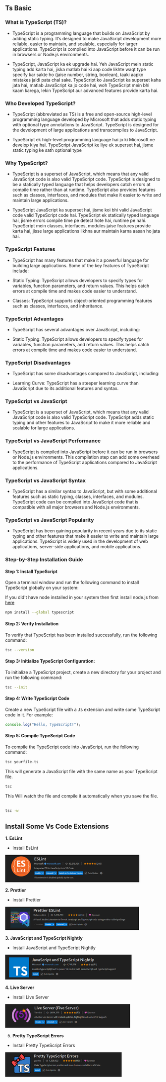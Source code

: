 ## Ts Basic

### What is TypeScript (TS)?

- TypeScript is a programming language that builds on JavaScript by adding static typing. It’s designed to make JavaScript development more reliable, easier to maintain, and scalable, especially for larger applications. TypeScript is compiled into JavaScript before it can be run in browsers or Node.js environments.

- TypeScript, JavaScript ka ek upgrade hai. Yeh JavaScript mein static typing add karta hai, jiska matlab hai ki aap code likhte waqt type specify kar sakte ho (jaise number, string, boolean), taaki aapko mistakes jaldi pata chal sake. TypeScript ko JavaScript ka superset kaha jata hai, matlab JavaScript ka jo code hai, woh TypeScript mein bhi kaam karega, lekin TypeScript aur advanced features provide karta hai.


### Who Developed TypeScript?


- TypeScript (abbreviated as TS) is a free and open-source high-level programming language developed by Microsoft that adds static typing with optional type annotations to JavaScript. TypeScript is designed for the development of large applications and transcompiles to JavaScript.

- TypeScript ek high-level programming language hai jo ki Microsoft ne develop kiya hai. TypeScript JavaScript ke liye ek superset hai, jisme static typing ke sath optional type

### Why TypeScript?


- TypeScript is a superset of JavaScript, which means that any valid JavaScript code is also valid TypeScript code. TypeScript is designed to be a statically typed language that helps developers catch errors at compile time rather than at runtime. TypeScript also provides features such as classes, interfaces, and modules that make it easier to write and maintain large applications.

- TypeScript JavaScript ka superset hai, jisme koi bhi valid JavaScript code valid TypeScript code hai. TypeScript ek statically typed language hai, jisme errors compile time pe detect hote hai, runtime pe nahi. TypeScript mein classes, interfaces, modules jaise features provide karta hai, jisse large applications likhna aur maintain karna aasan ho jata hai.

### TypeScript Features

- TypeScript has many features that make it a powerful language for building large applications. Some of the key features of TypeScript include:

- Static Typing: TypeScript allows developers to specify types for variables, function parameters, and return values. This helps catch errors at compile time and makes code easier to understand.

- Classes: TypeScript supports object-oriented programming features such as classes, interfaces, and inheritance.


### TypeScript Advantages


- TypeScript has several advantages over JavaScript, including:

- Static Typing: TypeScript allows developers to specify types for variables, function parameters, and return values. This helps catch errors at compile time and makes code easier to understand.


### TypeScript Disadvantages


- TypeScript has some disadvantages compared to JavaScript, including:

- Learning Curve: TypeScript has a steeper learning curve than JavaScript due to its additional features and syntax.


### TypeScript vs JavaScript


- TypeScript is a superset of JavaScript, which means that any valid JavaScript code is also valid TypeScript code. TypeScript adds static typing and other features to JavaScript to make it more reliable and scalable for large applications.


### TypeScript vs JavaScript Performance


- TypeScript is compiled into JavaScript before it can be run in browsers or Node.js environments. This compilation step can add some overhead to the performance of TypeScript applications compared to JavaScript applications.


### TypeScript vs JavaScript Syntax


- TypeScript has a similar syntax to JavaScript, but with some additional features such as static typing, classes, interfaces, and modules. TypeScript code can be compiled into JavaScript code that is compatible with all major browsers and Node.js environments.


### TypeScript vs JavaScript Popularity


- TypeScript has been gaining popularity in recent years due to its static typing and other features that make it easier to write and maintain large applications. TypeScript is widely used in the development of web applications, server-side applications, and mobile applications.





### Step-by-Step Installation Guide

#### Step 1: Install TypeScript

Open a terminal window and run the following command to install TypeScript globally on your system:

If you did't have node installed in your system then first install node.js from [here](https://nodejs.org/en/download/)



```bash
npm install --global typescript
```

#### Step 2: Verify Installation

To verify that TypeScript has been installed successfully, run the following command:


```bash
tsc --version
```


#### Step 3:  Initialize TypeScript Configuration:

To initialize a TypeScript project, create a new directory for your project and run the following command:


```bash
tsc --init
```



#### Step 4: Write TypeScript Code

Create a new TypeScript file with a .ts extension and write some TypeScript code in it. For example:


```typescript
console.log("Hello, TypeScript!");
```

#### Step 5: Compile TypeScript Code

To compile the TypeScript code into JavaScript, run the following command:


```bash
tsc yourfile.ts
```

This will generate a JavaScript file with the same name as your TypeScript file.

```bash
tsc
```

This Will watch the file and compile it automatically when you save the file.

```bash

tsc -w
```


## Install Some Vs Code Extensions


**1. EsLint**

- Install EsLint 

<img src="./Images/Screenshot%20at%202025-02-01%2013-09-05.png" alt="Screenshot at 2025-02-01 13-09-05" style="zoom:50%;" />




**2. Prettier**


- Install Prettier


<img src="./Images/Screenshot at 2025-02-01 13-11-59.png" alt="Screenshot at 2025-02-01 13-09-05" style="zoom:50%;" />

**3. JavaScript and TypeScript Nightly**

- Install JavaScript and TypeScript Nightly




<img src="./Images/Screenshot at 2025-02-01 13-13-51.png" alt="Screenshot at 2025-02-01 13-09-05" style="zoom:50%;" />

**4. Live Server**


- Install Live Server

<img src="./Images/Screenshot at 2025-02-01 13-17-53.png" alt="Screenshot at 2025-02-01 13-09-05" style="zoom:50%;" />



5. **Pretty TypeScript Errors**

- Install Pretty TypeScript Errors

<img src="./Images/Screenshot at 2025-02-01 13-19-45.png" alt="Screenshot at 2025-02-01 13-09-05" style="zoom:50%;" />